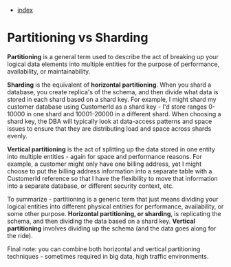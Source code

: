 - [index](https://github.com/KiraDiShira/Cassandra/blob/master/README.md#cassandra)

# Partitioning vs Sharding

**Partitioning** is a general term used to describe the act of breaking up your logical data elements into multiple entities for the purpose of performance, availability, or maintainability.  

**Sharding** is the equivalent of **horizontal partitioning**. When you shard a database, you create replica's of the schema, and then divide what data is stored in each shard based on a shard key. For example, I might shard my customer database using CustomerId as a shard key - I'd store ranges 0-10000 in one shard and 10001-20000 in a different shard.  When choosing a shard key, the DBA will typically look at data-access patterns and space issues to ensure that they are distributing load and space across shards evenly.  

**Vertical partitioning** is the act of splitting up the data stored in one entity into multiple entities - again for space and performance reasons.  For example, a customer might only have one billing address, yet I might choose to put the billing address information into a separate table with a CustomerId reference so that I have the flexibility to move that information into a separate database, or different security context, etc.    

To summarize - partitioning is a generic term that just means dividing your logical entities into different physical entities for performance, availability, or some other purpose.  **Horizontal partitioning, or sharding**, is replicating the schema, and then dividing the data based on a shard key.  **Vertical partitioning** involves dividing up the schema (and the data goes along for the ride).  

Final note: you can combine both horizontal and vertical partitioning techniques - sometimes required in big data, high traffic environments.

